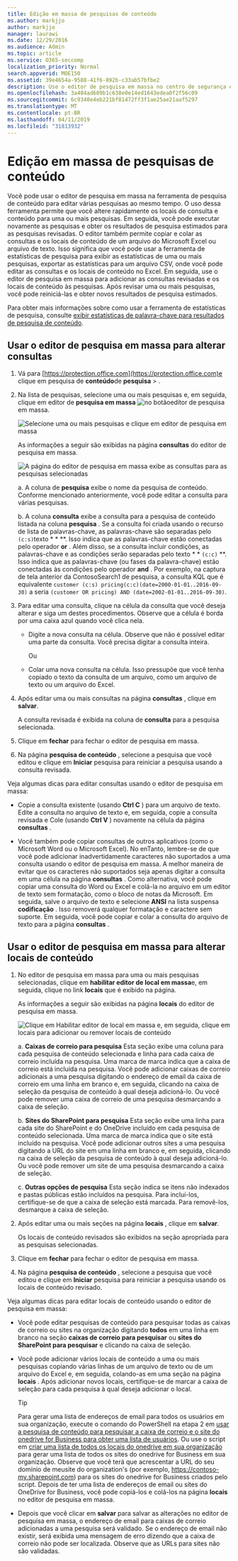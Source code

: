 ```yaml
---
title: Edição em massa de pesquisas de conteúdo
ms.author: markjjo
author: markjjo
manager: laurawi
ms.date: 12/29/2016
ms.audience: Admin
ms.topic: article
ms.service: O365-seccomp
localization_priority: Normal
search.appverid: MOE150
ms.assetid: 39e4654a-9588-41f6-892b-c33ab57bfbe2
description: Use o editor de pesquisa em massa no centro de segurança e conformidade no Office 365 ou no Microsoft 365 para alterar rapidamente os locais de consulta e conteúdo para uma ou mais pesquisas de conteúdo.
ms.openlocfilehash: 3a484ad689b1c638e0e14ed1643edea0f2f56c09
ms.sourcegitcommit: 6c9340e4eb221bf81472ff3f1ae25ae21aaf5297
ms.translationtype: MT
ms.contentlocale: pt-BR
ms.lasthandoff: 04/11/2019
ms.locfileid: "31813932"
---
```

# <a name="bulk-edit-content-searches"></a>Edição em massa de pesquisas de conteúdo

Você pode usar o editor de pesquisa em massa na ferramenta de pesquisa de conteúdo para editar várias pesquisas ao mesmo tempo. O uso dessa ferramenta permite que você altere rapidamente os locais de consulta e conteúdo para uma ou mais pesquisas. Em seguida, você pode executar novamente as pesquisas e obter os resultados de pesquisa estimados para as pesquisas revisadas. O editor também permite copiar e colar as consultas e os locais de conteúdo de um arquivo do Microsoft Excel ou arquivo de texto. Isso significa que você pode usar a ferramenta de estatísticas de pesquisa para exibir as estatísticas de uma ou mais pesquisas, exportar as estatísticas para um arquivo CSV, onde você pode editar as consultas e os locais de conteúdo no Excel. Em seguida, use o editor de pesquisa em massa para adicionar as consultas revisadas e os locais de conteúdo às pesquisas. Após revisar uma ou mais pesquisas, você pode reiniciá-las e obter novos resultados de pesquisa estimados.
  
Para obter mais informações sobre como usar a ferramenta de estatísticas de pesquisa, consulte [exibir estatísticas de palavra-chave para resultados de pesquisa de conteúdo](view-keyword-statistics-for-content-search.md).
  
## <a name="use-the-bulk-search-editor-to-change-queries"></a>Usar o editor de pesquisa em massa para alterar consultas

1. Vá para [https://protection.office.com](https://protection.office.com)e clique em pesquisa de **conteúdo**de **pesquisa** \> .
    
2. Na lista de pesquisas, selecione uma ou mais pesquisas e, em seguida, clique em editor de **pesquisa em massa** ![no botão](media/1ddb3d18-2f00-4a7b-98a6-817ca5ec7014.png)editor de pesquisa em massa.
    
    ![Selecione uma ou mais pesquisas e clique em editor de pesquisa em massa](media/600c9716-89a2-4451-b111-fa7cfaad2006.png)
  
    As informações a seguir são exibidas na página **consultas** do editor de pesquisa em massa. 
    
    ![A página do editor de pesquisa em massa exibe as consultas para as pesquisas selecionadas](media/189659af-cc78-4479-b0bc-a93decad2f6c.png)
  
    a. A coluna de **pesquisa** exibe o nome da pesquisa de conteúdo. Conforme mencionado anteriormente, você pode editar a consulta para várias pesquisas. 
    
    b. A coluna **consulta** exibe a consulta para a pesquisa de conteúdo listada na coluna **pesquisa** . Se a consulta foi criada usando o recurso de lista de palavras-chave, as palavras-chave são separadas pelo `(c:s)`texto * * **. Isso indica que as palavras-chave estão conectadas pelo operador **or** . Além disso, se a consulta incluir condições, as palavras-chave e as condições serão separadas pelo texto * * `(c:c)` **. Isso indica que as palavras-chave (ou fases da palavra-chave) estão conectadas às condições pelo operador **and** . Por exemplo, na captura de tela anterior da ContosoSearch1 de pesquisa, a consulta KQL que é equivalente `customer (c:s) pricing(c:c)(date=2000-01-01..2016-09-30)` a seria `(customer OR pricing) AND (date=2002-01-01..2016-09-30)`.
    
3. Para editar uma consulta, clique na célula da consulta que você deseja alterar e siga um destes procedimentos. Observe que a célula é borda por uma caixa azul quando você clica nela.
    
   - Digite a nova consulta na célula. Observe que não é possível editar uma parte da consulta. Você precisa digitar a consulta inteira.
    
      Ou
    
    - Colar uma nova consulta na célula. Isso pressupõe que você tenha copiado o texto da consulta de um arquivo, como um arquivo de texto ou um arquivo do Excel.
    
4. Após editar uma ou mais consultas na página **consultas** , clique em **salvar**.
    
    A consulta revisada é exibida na coluna de **consulta** para a pesquisa selecionada. 
    
5. Clique em **fechar** para fechar o editor de pesquisa em massa. 
    
6. Na página **pesquisa de conteúdo** , selecione a pesquisa que você editou e clique em **Iniciar** pesquisa para reiniciar a pesquisa usando a consulta revisada. 
    
Veja algumas dicas para editar consultas usando o editor de pesquisa em massa:
  
- Copie a consulta existente (usando **Ctrl C** ) para um arquivo de texto. Edite a consulta no arquivo de texto e, em seguida, copie a consulta revisada e Cole (usando **Ctrl V** ) novamente na célula da página **consultas** . 
    
- Você também pode copiar consultas de outros aplicativos (como o Microsoft Word ou o Microsoft Excel). No enTanto, lembre-se de que você pode adicionar inadvertidamente caracteres não suportados a uma consulta usando o editor de pesquisa em massa. A melhor maneira de evitar que os caracteres não suportados seja apenas digitar a consulta em uma célula na página **consultas** . Como alternativa, você pode copiar uma consulta do Word ou Excel e colá-la no arquivo em um editor de texto sem formatação, como o bloco de notas da Microsoft. Em seguida, salve o arquivo de texto e selecione **ANSI** na lista suspensa **codificação** . Isso removerá qualquer formatação e caractere sem suporte. Em seguida, você pode copiar e colar a consulta do arquivo de texto para a página **consultas** . 
    
  
## <a name="use-the-bulk-search-editor-to-change-content-locations"></a>Usar o editor de pesquisa em massa para alterar locais de conteúdo

1. No editor de pesquisa em massa para uma ou mais pesquisas selecionadas, clique em **habilitar editor de local em massa**e, em seguida, clique no link **locais** que é exibido na página. 
    
    As informações a seguir são exibidas na página **locais** do editor de pesquisa em massa. 
    
    ![Clique em Habilitar editor de local em massa e, em seguida, clique em locais para adicionar ou remover locais de conteúdo](media/a5a468ce-bd63-4c53-bc37-ff64cf769e59.png)
  
    a. **Caixas de correio para pesquisa** Esta seção exibe uma coluna para cada pesquisa de conteúdo selecionada e linha para cada caixa de correio incluída na pesquisa. Uma marca de marca indica que a caixa de correio está incluída na pesquisa. Você pode adicionar caixas de correio adicionais a uma pesquisa digitando o endereço de email da caixa de correio em uma linha em branco e, em seguida, clicando na caixa de seleção da pesquisa de conteúdo à qual deseja adicioná-lo. Ou você pode remover uma caixa de correio de uma pesquisa desmarcando a caixa de seleção.
    
    b. **Sites do SharePoint para pesquisa** Esta seção exibe uma linha para cada site do SharePoint e do OneDrive incluído em cada pesquisa de conteúdo selecionada. Uma marca de marca indica que o site está incluído na pesquisa. Você pode adicionar outros sites a uma pesquisa digitando a URL do site em uma linha em branco e, em seguida, clicando na caixa de seleção da pesquisa de conteúdo à qual deseja adicioná-lo. Ou você pode remover um site de uma pesquisa desmarcando a caixa de seleção.
    
    c. **Outras opções de pesquisa** Esta seção indica se itens não indexados e pastas públicas estão incluídos na pesquisa. Para incluí-los, certifique-se de que a caixa de seleção está marcada. Para removê-los, desmarque a caixa de seleção.
    
2. Após editar uma ou mais seções na página **locais** , clique em **salvar**.
    
    Os locais de conteúdo revisados são exibidos na seção apropriada para as pesquisas selecionadas.
    
3. Clique em **fechar** para fechar o editor de pesquisa em massa. 
    
4. Na página **pesquisa de conteúdo** , selecione a pesquisa que você editou e clique em **Iniciar** pesquisa para reiniciar a pesquisa usando os locais de conteúdo revisado. 
    
Veja algumas dicas para editar locais de conteúdo usando o editor de pesquisa em massa:
  
- Você pode editar pesquisas de conteúdo para pesquisar todas as caixas de correio ou sites na organização digitando **todos** em uma linha em branco na seção **caixas de correio para pesquisar** ou **sites do SharePoint para pesquisar** e clicando na caixa de seleção. 
    
- Você pode adicionar vários locais de conteúdo a uma ou mais pesquisas copiando várias linhas de um arquivo de texto ou de um arquivo do Excel e, em seguida, colando-as em uma seção na página **locais** . Após adicionar novos locais, certifique-se de marcar a caixa de seleção para cada pesquisa à qual deseja adicionar o local. 
    
    > [!TIP]
    > Para gerar uma lista de endereços de email para todos os usuários em sua organização, execute o comando do PowerShell na etapa 2 em [usar a pesquisa de conteúdo para pesquisar a caixa de correio e o site do onedrive for Business para obter uma lista de usuários](search-the-mailbox-and-onedrive-for-business-for-a-list-of-users.md#step2). Ou use o script em [criar uma lista de todos os locais do onedrive em sua organização](https://support.office.com/article/8e200cb2-c768-49cb-88ec-53493e8ad80a) para gerar uma lista de todos os sites do onedrive for Business em sua organização. Observe que você terá que acrescentar a URL do seu domínio de meusite do organization's (por exemplo, https://contoso-my.sharepoint.com) para os sites do onedrive for Business criados pelo script. Depois de ter uma lista de endereços de email ou sites do OneDrive for Business, você pode copiá-los e colá-los na página **locais** no editor de pesquisa em massa. 
  
- Depois que você clicar em **salvar** para salvar as alterações no editor de pesquisa em massa, o endereço de email para caixas de correio adicionadas a uma pesquisa será validado. Se o endereço de email não existir, será exibida uma mensagem de erro dizendo que a caixa de correio não pode ser localizada. Observe que as URLs para sites não são validadas. 
  

